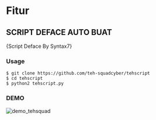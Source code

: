 # Fitur

## SCRIPT DEFACE AUTO BUAT
{Script Deface By Syntax7}

### Usage
```
$ git clone https://github.com/teh-squadcyber/tehscript
$ cd tehscript
$ python2 tehscript.py
```
### DEMO
![demo_tehsquad](https://2.top4top.net/s_1284xnooo0.jpg)
